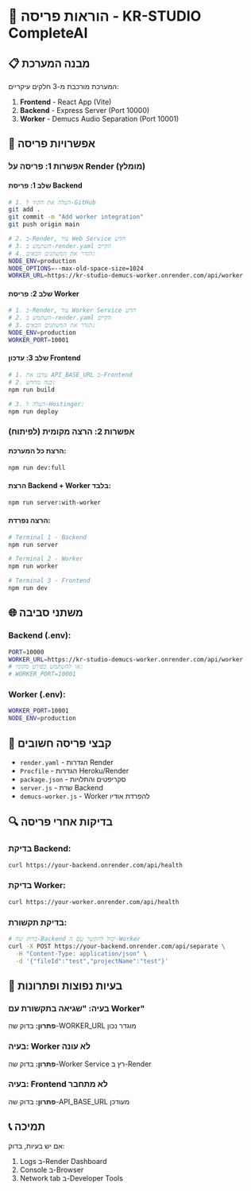 # 🚀 הוראות פריסה - KR-STUDIO CompleteAI

## 📋 **מבנה המערכת**

המערכת מורכבת מ-3 חלקים עיקריים:
1. **Frontend** - React App (Vite)
2. **Backend** - Express Server (Port 10000)
3. **Worker** - Demucs Audio Separation (Port 10001)

## 🔧 **אפשרויות פריסה**

### **אפשרות 1: פריסה על Render (מומלץ)**

#### **שלב 1: פריסת Backend**
```bash
# 1. העלה את הקוד ל-GitHub
git add .
git commit -m "Add worker integration"
git push origin main

# 2. ב-Render, צור Web Service חדש
# 3. השתמש ב-render.yaml הקיים
# 4. הגדר את המשתנים הבאים:
NODE_ENV=production
NODE_OPTIONS=--max-old-space-size=1024
WORKER_URL=https://kr-studio-demucs-worker.onrender.com/api/worker
```

#### **שלב 2: פריסת Worker**
```bash
# 1. ב-Render, צור Worker Service חדש
# 2. השתמש ב-render.yaml הקיים
# 3. הגדר את המשתנים הבאים:
NODE_ENV=production
WORKER_PORT=10001
```

#### **שלב 3: עדכון Frontend**
```bash
# 1. עדכן את API_BASE_URL ב-Frontend
# 2. בנה מחדש:
npm run build

# 3. העלה ל-Hostinger:
npm run deploy
```

### **אפשרות 2: הרצה מקומית (לפיתוח)**

#### **הרצת כל המערכת:**
```bash
npm run dev:full
```

#### **הרצת Backend + Worker בלבד:**
```bash
npm run server:with-worker
```

#### **הרצה נפרדת:**
```bash
# Terminal 1 - Backend
npm run server

# Terminal 2 - Worker  
npm run worker

# Terminal 3 - Frontend
npm run dev
```

## 🌐 **משתני סביבה**

### **Backend (.env):**
```bash
PORT=10000
WORKER_URL=https://kr-studio-demucs-worker.onrender.com/api/worker
# או להשתמש בפורט מקומי:
# WORKER_PORT=10001
```

### **Worker (.env):**
```bash
WORKER_PORT=10001
NODE_ENV=production
```

## 📁 **קבצי פריסה חשובים**

- `render.yaml` - הגדרות Render
- `Procfile` - הגדרות Heroku/Render
- `package.json` - סקריפטים והתלויות
- `server.js` - שרת Backend
- `demucs-worker.js` - Worker להפרדת אודיו

## 🔍 **בדיקות אחרי פריסה**

### **בדיקת Backend:**
```bash
curl https://your-backend.onrender.com/api/health
```

### **בדיקת Worker:**
```bash
curl https://your-worker.onrender.com/api/health
```

### **בדיקת תקשורת:**
```bash
# בדוק שה-Backend יכול לתקשר עם ה-Worker
curl -X POST https://your-backend.onrender.com/api/separate \
  -H "Content-Type: application/json" \
  -d '{"fileId":"test","projectName":"test"}'
```

## 🚨 **בעיות נפוצות ופתרונות**

### **בעיה: "שגיאה בתקשורת עם Worker"**
**פתרון:** בדוק שה-WORKER_URL מוגדר נכון

### **בעיה: Worker לא עונה**
**פתרון:** בדוק שה-Worker Service רץ ב-Render

### **בעיה: Frontend לא מתחבר**
**פתרון:** בדוק שה-API_BASE_URL מעודכן

## 📞 **תמיכה**

אם יש בעיות, בדוק:
1. Logs ב-Render Dashboard
2. Console ב-Browser
3. Network tab ב-Developer Tools
